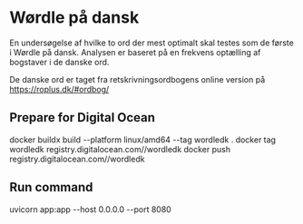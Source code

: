 # Wørdle på dansk

En undersøgelse af hvilke to ord der mest optimalt skal testes som de første i Wørdle på dansk. Analysen er baseret på en frekvens optælling af bogstaver i de danske ord.

De danske ord er taget fra retskrivningsordbogens online version på https://roplus.dk/#ordbog/ 


## Prepare for Digital Ocean

docker buildx build  --platform linux/amd64 --tag wordledk .
docker tag wordledk registry.digitalocean.com/<repo>/wordledk
docker push registry.digitalocean.com/<repo>/wordledk

## Run command
uvicorn app:app --host 0.0.0.0 --port 8080
